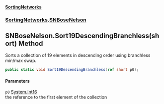 #### [SortingNetworks](./index.md 'index')
### [SortingNetworks](./SortingNetworks.md 'SortingNetworks').[SNBoseNelson](./SortingNetworks-SNBoseNelson.md 'SortingNetworks.SNBoseNelson')
## SNBoseNelson.Sort19DescendingBranchless(short) Method
Sorts a collection of 19 elements in descending order using branchless min/max swap.  
```csharp
public static void Sort19DescendingBranchless(ref short p0);
```
#### Parameters
<a name='SortingNetworks-SNBoseNelson-Sort19DescendingBranchless(short)-p0'></a>
`p0` [System.Int16](https://docs.microsoft.com/en-us/dotnet/api/System.Int16 'System.Int16')  
the reference to the first element of the collection  
  

